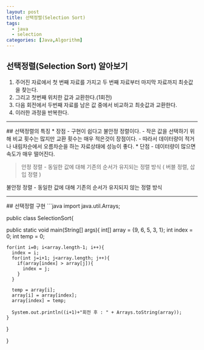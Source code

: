 ```yaml
---
layout: post
title: 선택정렬(Selection Sort)
tags:
  - java
  - selection
categories: [Java,Algorithm]
---
```

## 선택정렬(Selection Sort) 알아보기

1. 주어진 자료에서 첫 번째 자료를 가지고 두 번째 자료부터 마지막 자료까지 최솟값을 찾는다.
2. 그리고 첫번째 위치한 값과 교환한다.(1회전)
3. 다음 회전에서 두번째 자료를 남은 값 중에서 비교하고 최솟값과 교환한다.
4. 이러한 과정을 반복한다.
<hr>
## 선택정렬의 특징
* 장점
  - 구현이 쉽다고 불안정 정렬이다.
  - 작은 값을 선택하기 위해 비교 횟수는 많지만 교환 횟수는 매우 적은것이 장점이다.
  - 따라서 데이터량이 적거나 내림차순에서 오름차순을 하는 자료상태에 성능이 좋다.
* 단점
  - 데이터량이 많으면 속도가 매우 떨어진다.

> 안정 정렬 - 동일한 값에 대해 기존의 순서가 유지되는 정렬 방식 ( 버블 정렬, 삽입 정렬 )

  불안정 정렬 - 동일한 값에 대해 기존의 순서가 유지되지 않는 정렬 방식
<hr>
## 선택정렬 구현
```java
import java.util.Arrays;

public class SelectionSort{

  public static void main(String[] args){
    int[] array = {9, 6, 5, 3, 1};
    int index = 0;
    int temp = 0;

    for(int i=0; i<array.length-1; i++){
      index = i;
      for(int j=i+1; j<array.length; j++){
        if(array[index] > array[j]){
          index = j;
        }
      }

      temp = array[i];
      array[i] = array[index];
      array[index] = temp;

      System.out.println((i+1)+"회전 후 : " + Arrays.toString(array));
    }
  }

}
```
